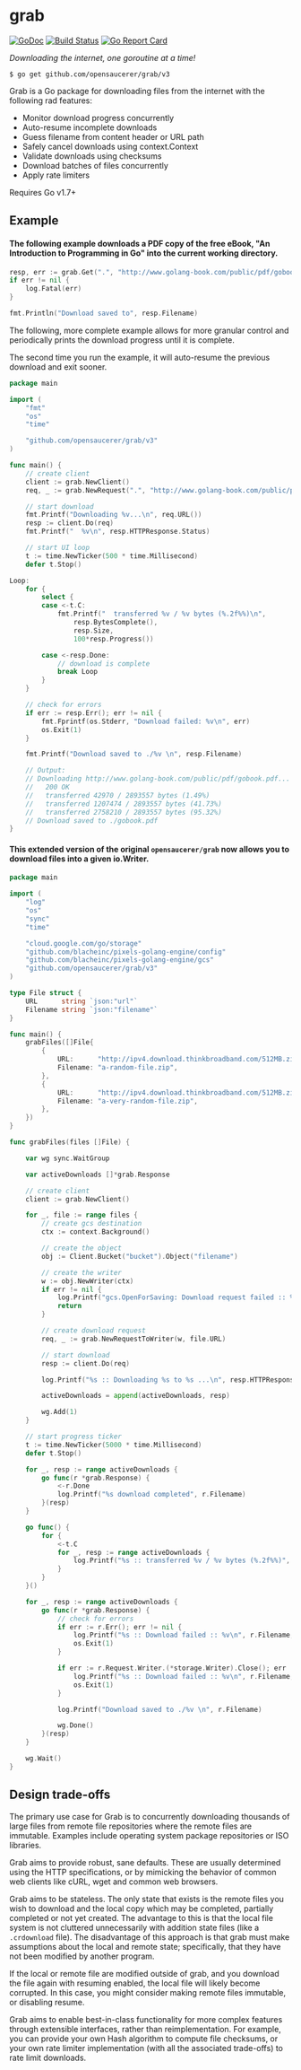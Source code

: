 # grab

[![GoDoc](https://godoc.org/github.com/cavaliercoder/grab?status.svg)](https://godoc.org/github.com/cavaliercoder/grab) [![Build Status](https://travis-ci.org/cavaliercoder/grab.svg?branch=master)](https://travis-ci.org/cavaliercoder/grab) [![Go Report Card](https://goreportcard.com/badge/github.com/cavaliercoder/grab)](https://goreportcard.com/report/github.com/cavaliercoder/grab)

_Downloading the internet, one goroutine at a time!_

    $ go get github.com/opensaucerer/grab/v3

Grab is a Go package for downloading files from the internet with the following
rad features:

- Monitor download progress concurrently
- Auto-resume incomplete downloads
- Guess filename from content header or URL path
- Safely cancel downloads using context.Context
- Validate downloads using checksums
- Download batches of files concurrently
- Apply rate limiters

Requires Go v1.7+

## Example

#### The following example downloads a PDF copy of the free eBook, "An Introduction to Programming in Go" into the current working directory.

```go
resp, err := grab.Get(".", "http://www.golang-book.com/public/pdf/gobook.pdf")
if err != nil {
	log.Fatal(err)
}

fmt.Println("Download saved to", resp.Filename)
```

The following, more complete example allows for more granular control and
periodically prints the download progress until it is complete.

The second time you run the example, it will auto-resume the previous download
and exit sooner.

```go
package main

import (
	"fmt"
	"os"
	"time"

	"github.com/opensaucerer/grab/v3"
)

func main() {
	// create client
	client := grab.NewClient()
	req, _ := grab.NewRequest(".", "http://www.golang-book.com/public/pdf/gobook.pdf")

	// start download
	fmt.Printf("Downloading %v...\n", req.URL())
	resp := client.Do(req)
	fmt.Printf("  %v\n", resp.HTTPResponse.Status)

	// start UI loop
	t := time.NewTicker(500 * time.Millisecond)
	defer t.Stop()

Loop:
	for {
		select {
		case <-t.C:
			fmt.Printf("  transferred %v / %v bytes (%.2f%%)\n",
				resp.BytesComplete(),
				resp.Size,
				100*resp.Progress())

		case <-resp.Done:
			// download is complete
			break Loop
		}
	}

	// check for errors
	if err := resp.Err(); err != nil {
		fmt.Fprintf(os.Stderr, "Download failed: %v\n", err)
		os.Exit(1)
	}

	fmt.Printf("Download saved to ./%v \n", resp.Filename)

	// Output:
	// Downloading http://www.golang-book.com/public/pdf/gobook.pdf...
	//   200 OK
	//   transferred 42970 / 2893557 bytes (1.49%)
	//   transferred 1207474 / 2893557 bytes (41.73%)
	//   transferred 2758210 / 2893557 bytes (95.32%)
	// Download saved to ./gobook.pdf
}
```

#### This extended version of the original `opensaucerer/grab` now allows you to download files into a given io.Writer.

```go
package main

import (
	"log"
	"os"
	"sync"
	"time"

	"cloud.google.com/go/storage"
	"github.com/blacheinc/pixels-golang-engine/config"
	"github.com/blacheinc/pixels-golang-engine/gcs"
	"github.com/opensaucerer/grab/v3"
)

type File struct {
	URL      string `json:"url"`
	Filename string `json:"filename"`
}

func main() {
	grabFiles([]File{
		{
			URL:      "http://ipv4.download.thinkbroadband.com/512MB.zip",
			Filename: "a-random-file.zip",
		},
		{
			URL:      "http://ipv4.download.thinkbroadband.com/512MB.zip",
			Filename: "a-very-random-file.zip",
		},
	})
}

func grabFiles(files []File) {

	var wg sync.WaitGroup

	var activeDownloads []*grab.Response

	// create client
	client := grab.NewClient()

	for _, file := range files {
		// create gcs destination
		ctx := context.Background()

		// create the object
		obj := Client.Bucket("bucket").Object("filename")

		// create the writer
		w := obj.NewWriter(ctx)
		if err != nil {
			log.Printf("gcs.OpenForSaving: Download request failed :: %s :: %s :: %v", file.URL, file.Filename, err)
			return
		}

		// create download request
		req, _ := grab.NewRequestToWriter(w, file.URL)

		// start download
		resp := client.Do(req)

		log.Printf("%s :: Downloading %s to %s ...\n", resp.HTTPResponse.Status, req.URL(), resp.Filename)

		activeDownloads = append(activeDownloads, resp)

		wg.Add(1)
	}

	// start progress ticker
	t := time.NewTicker(5000 * time.Millisecond)
	defer t.Stop()

	for _, resp := range activeDownloads {
		go func(r *grab.Response) {
			<-r.Done
			log.Printf("%s download completed", r.Filename)
		}(resp)
	}

	go func() {
		for {
			<-t.C
			for _, resp := range activeDownloads {
				log.Printf("%s :: transferred %v / %v bytes (%.2f%%)", resp.Filename, resp.BytesComplete(), resp.Size(), 100*resp.Progress())
			}
		}
	}()

	for _, resp := range activeDownloads {
		go func(r *grab.Response) {
			// check for errors
			if err := r.Err(); err != nil {
				log.Printf("%s :: Download failed :: %v\n", r.Filename, err)
				os.Exit(1)
			}

			if err := r.Request.Writer.(*storage.Writer).Close(); err != nil {
				log.Printf("%s :: Download failed :: %v\n", r.Filename, err)
				os.Exit(1)
			}

			log.Printf("Download saved to ./%v \n", r.Filename)

			wg.Done()
		}(resp)
	}

	wg.Wait()
}
```

## Design trade-offs

The primary use case for Grab is to concurrently downloading thousands of large
files from remote file repositories where the remote files are immutable.
Examples include operating system package repositories or ISO libraries.

Grab aims to provide robust, sane defaults. These are usually determined using
the HTTP specifications, or by mimicking the behavior of common web clients like
cURL, wget and common web browsers.

Grab aims to be stateless. The only state that exists is the remote files you
wish to download and the local copy which may be completed, partially completed
or not yet created. The advantage to this is that the local file system is not
cluttered unnecessarily with addition state files (like a `.crdownload` file).
The disadvantage of this approach is that grab must make assumptions about the
local and remote state; specifically, that they have not been modified by
another program.

If the local or remote file are modified outside of grab, and you download the
file again with resuming enabled, the local file will likely become corrupted.
In this case, you might consider making remote files immutable, or disabling
resume.

Grab aims to enable best-in-class functionality for more complex features
through extensible interfaces, rather than reimplementation. For example,
you can provide your own Hash algorithm to compute file checksums, or your
own rate limiter implementation (with all the associated trade-offs) to rate
limit downloads.
